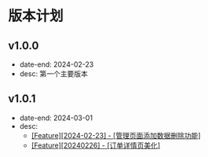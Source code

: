 # 版本计划

## v1.0.0
* date-end: 2024-02-23
* desc: 第一个主要版本

## v1.0.1
* date-end: 2024-03-01
* desc: 
  * [[Feature][2024-02-23] - [管理页面添加数据删除功能]](https://github.com/carolcoral/Payfor/issues/2)
  * [[Feature][20240226] - [订单详情页美化] ](https://github.com/carolcoral/Payfor/issues/3)
